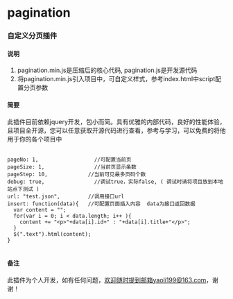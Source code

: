 # pagination
### 自定义分页插件

#### 说明
1. pagination.min.js是压缩后的核心代码, pagination.js是开发源代码
2. 将pagination.min.js引入项目中，可自定义样式，参考index.html中script配置分页参数

#### 简要
此插件目前依赖jquery开发，包小而简。具有优雅的内部代码，良好的性能体验，且项目全开源，您可以任意获取开源代码进行查看，参考与学习，可以免费的将他用于你的各个项目中
<pre>
<code> 
pageNo: 1,		            //可配置当前页 
pageSize: 1,	            //当前页显示条数 
pageStep: 10,             //当前可见最多页码个数 
debug: true,	            //调试true，实际false, ( 调试时请将项目放到本地站点下测试 )
url: "test.json",         //调用接口url
insert: function(data){   //可配置页面插入内容  data为接口返回数据  
  var content = "";
  for(var i = 0; i < data.length; i++ ){
    content += "&lt;p>"+data[i].id+" : "+data[i].title+"&lt;/p>";
  }
  $(".text").html(content);
}
</code>
</pre>

#### 备注
此插件为个人开发，如有任何问题，欢迎随时提到邮箱yaoli199@163.com，谢谢！
